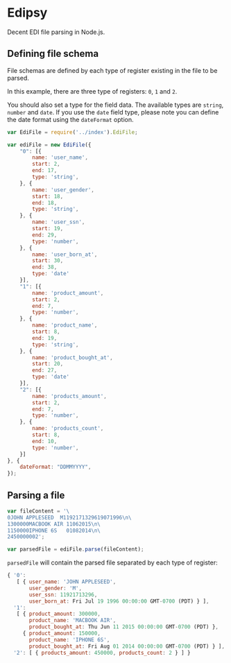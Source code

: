 Edipsy
===========

Decent EDI file parsing in Node.js.

## Defining file schema

File schemas are defined by each type of register existing in the file to be parsed.

In this example, there are three type of registers: `0`, `1` and `2`.

You should also set a type for the field data. The available types are `string`, `number` and `date`. If you use the `date` field type, please note you can define the date format using the `dateFormat` option.

```javascript
var EdiFile = require('../index').EdiFile;

var ediFile = new EdiFile({
	"0": [{
		name: 'user_name',
		start: 2,
		end: 17,
		type: 'string',
	}, {
		name: 'user_gender',
		start: 18,
		end: 18,
		type: 'string',
	}, {
		name: 'user_ssn',
		start: 19,
		end: 29,
		type: 'number',
	}, {
		name: 'user_born_at',
		start: 30,
		end: 38,
		type: 'date'
	}],
	"1": [{
		name: 'product_amount',
		start: 2,
		end: 7,
		type: 'number',
	}, {
		name: 'product_name',
		start: 8,
		end: 19,
		type: 'string',
	}, {
		name: 'product_bought_at',
		start: 20,
		end: 27,
		type: 'date'
	}],
	"2": [{
		name: 'products_amount',
		start: 2,
		end: 7,
		type: 'number',
	}, {
		name: 'products_count',
		start: 8,
		end: 10,
		type: 'number',
	}]
}, {
	dateFormat: "DDMMYYYY",
});
```

## Parsing a file

```javascript
var fileContent = '\
0JOHN APPLESEED  M1192171329619071996\n\
1300000MACBOOK AIR 11062015\n\
1150000IPHONE 6S   01082014\n\
2450000002';

var parsedFile = ediFile.parse(fileContent);
```

`parsedFile` will contain the parsed file separated by each type of register:

```javascript
{ '0': 
   [ { user_name: 'JOHN APPLESEED',
       user_gender: 'M',
       user_ssn: 11921713296,
       user_born_at: Fri Jul 19 1996 00:00:00 GMT-0700 (PDT) } ],
  '1': 
   [ { product_amount: 300000,
       product_name: 'MACBOOK AIR',
       product_bought_at: Thu Jun 11 2015 00:00:00 GMT-0700 (PDT) },
     { product_amount: 150000,
       product_name: 'IPHONE 6S',
       product_bought_at: Fri Aug 01 2014 00:00:00 GMT-0700 (PDT) } ],
  '2': [ { products_amount: 450000, products_count: 2 } ] }
```
